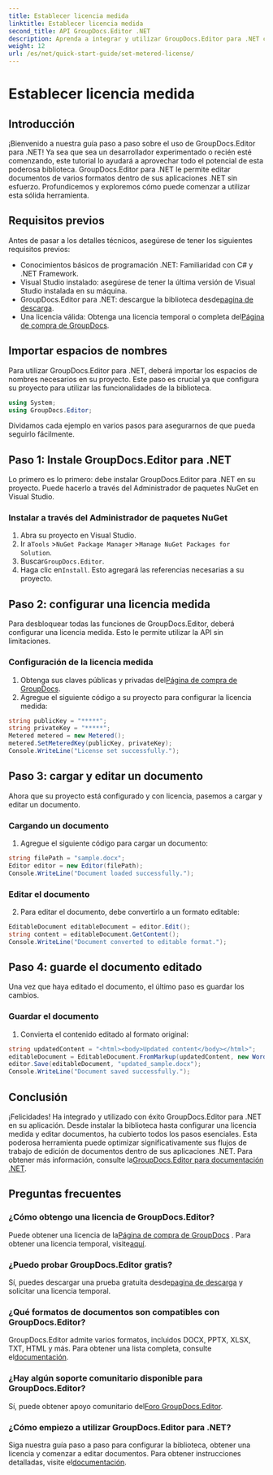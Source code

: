 ```yaml
---
title: Establecer licencia medida
linktitle: Establecer licencia medida
second_title: API GroupDocs.Editor .NET
description: Aprenda a integrar y utilizar GroupDocs.Editor para .NET con nuestra guía completa. Desbloquee potentes funciones de edición de documentos dentro de sus aplicaciones .NET.
weight: 12
url: /es/net/quick-start-guide/set-metered-license/
---
```


# Establecer licencia medida

## Introducción
¡Bienvenido a nuestra guía paso a paso sobre el uso de GroupDocs.Editor para .NET! Ya sea que sea un desarrollador experimentado o recién esté comenzando, este tutorial lo ayudará a aprovechar todo el potencial de esta poderosa biblioteca. GroupDocs.Editor para .NET le permite editar documentos de varios formatos dentro de sus aplicaciones .NET sin esfuerzo. Profundicemos y exploremos cómo puede comenzar a utilizar esta sólida herramienta.
## Requisitos previos
Antes de pasar a los detalles técnicos, asegúrese de tener los siguientes requisitos previos:
- Conocimientos básicos de programación .NET: Familiaridad con C# y .NET Framework.
- Visual Studio instalado: asegúrese de tener la última versión de Visual Studio instalada en su máquina.
-  GroupDocs.Editor para .NET: descargue la biblioteca desde[pagina de descarga](https://releases.groupdocs.com/editor/net/).
-  Una licencia válida: Obtenga una licencia temporal o completa del[Página de compra de GroupDocs](https://purchase.groupdocs.com/temporary-license/).
## Importar espacios de nombres
Para utilizar GroupDocs.Editor para .NET, deberá importar los espacios de nombres necesarios en su proyecto. Este paso es crucial ya que configura su proyecto para utilizar las funcionalidades de la biblioteca.
```csharp
using System;
using GroupDocs.Editor;
```
Dividamos cada ejemplo en varios pasos para asegurarnos de que pueda seguirlo fácilmente.
## Paso 1: Instale GroupDocs.Editor para .NET
Lo primero es lo primero: debe instalar GroupDocs.Editor para .NET en su proyecto. Puede hacerlo a través del Administrador de paquetes NuGet en Visual Studio.
### Instalar a través del Administrador de paquetes NuGet
1. Abra su proyecto en Visual Studio.
2.  Ir a`Tools` >`NuGet Package Manager` >`Manage NuGet Packages for Solution`.
3.  Buscar`GroupDocs.Editor`.
4.  Haga clic en`Install`.
Esto agregará las referencias necesarias a su proyecto.
## Paso 2: configurar una licencia medida
Para desbloquear todas las funciones de GroupDocs.Editor, deberá configurar una licencia medida. Esto le permite utilizar la API sin limitaciones.
### Configuración de la licencia medida
1.  Obtenga sus claves públicas y privadas del[Página de compra de GroupDocs](https://purchase.groupdocs.com/temporary-license/).
2. Agregue el siguiente código a su proyecto para configurar la licencia medida:
```csharp
string publicKey = "*****";
string privateKey = "*****";
Metered metered = new Metered();
metered.SetMeteredKey(publicKey, privateKey);
Console.WriteLine("License set successfully.");
```
## Paso 3: cargar y editar un documento
Ahora que su proyecto está configurado y con licencia, pasemos a cargar y editar un documento.
### Cargando un documento
1. Agregue el siguiente código para cargar un documento:
```csharp
string filePath = "sample.docx";
Editor editor = new Editor(filePath);
Console.WriteLine("Document loaded successfully.");
```
### Editar el documento
2. Para editar el documento, debe convertirlo a un formato editable:
```csharp
EditableDocument editableDocument = editor.Edit();
string content = editableDocument.GetContent();
Console.WriteLine("Document converted to editable format.");
```
## Paso 4: guarde el documento editado
Una vez que haya editado el documento, el último paso es guardar los cambios.
### Guardar el documento
1. Convierta el contenido editado al formato original:
```csharp
string updatedContent = "<html><body>Updated content</body></html>";
editableDocument = EditableDocument.FromMarkup(updatedContent, new WordProcessingSaveOptions());
editor.Save(editableDocument, "updated_sample.docx");
Console.WriteLine("Document saved successfully.");
```
## Conclusión
 ¡Felicidades! Ha integrado y utilizado con éxito GroupDocs.Editor para .NET en su aplicación. Desde instalar la biblioteca hasta configurar una licencia medida y editar documentos, ha cubierto todos los pasos esenciales. Esta poderosa herramienta puede optimizar significativamente sus flujos de trabajo de edición de documentos dentro de sus aplicaciones .NET. Para obtener más información, consulte la[GroupDocs.Editor para documentación .NET](https://tutorials.groupdocs.com/editor/net/).
## Preguntas frecuentes
### ¿Cómo obtengo una licencia de GroupDocs.Editor?
 Puede obtener una licencia de la[Página de compra de GroupDocs](https://purchase.groupdocs.com/buy) . Para obtener una licencia temporal, visite[aquí](https://purchase.groupdocs.com/temporary-license/).
### ¿Puedo probar GroupDocs.Editor gratis?
 Sí, puedes descargar una prueba gratuita desde[pagina de descarga](https://releases.groupdocs.com/) y solicitar una licencia temporal.
### ¿Qué formatos de documentos son compatibles con GroupDocs.Editor?
 GroupDocs.Editor admite varios formatos, incluidos DOCX, PPTX, XLSX, TXT, HTML y más. Para obtener una lista completa, consulte el[documentación](https://tutorials.groupdocs.com/editor/net/).
### ¿Hay algún soporte comunitario disponible para GroupDocs.Editor?
 Sí, puede obtener apoyo comunitario del[Foro GroupDocs.Editor](https://forum.groupdocs.com/c/editor/20).
### ¿Cómo empiezo a utilizar GroupDocs.Editor para .NET?
 Siga nuestra guía paso a paso para configurar la biblioteca, obtener una licencia y comenzar a editar documentos. Para obtener instrucciones detalladas, visite el[documentación](https://tutorials.groupdocs.com/editor/net/).